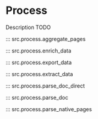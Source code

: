 # Process

Description TODO

::: src.process.aggregate_pages

::: src.process.enrich_data

::: src.process.export_data

::: src.process.extract_data

::: src.process.parse_doc_direct

::: src.process.parse_doc

::: src.process.parse_native_pages
